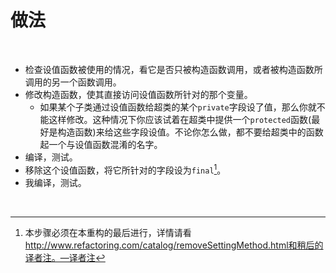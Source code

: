 # 做法

<br>

- 检查设值函数被使用的情况，看它是否只被构造函数调用，或者被构造函数所调用的另一个函数调用。
- 修改构造函数，使其直接访问设值函数所针对的那个变量。
  - 如果某个子类通过设值函数给超类的某个`private`字段设了值，那么你就不能这样修改。这种情况下你应该试着在超类中提供一个`protected`函数(最好是构造函数)来给这些字段设值。不论你怎么做，都不要给超类中的函数起一个与设值函数混淆的名字。
- 编译，测试。
- 移除这个设值函数，将它所针对的字段设为`final`[^1]。
- 我编译，测试。

<br>

[^1]: 本步骤必须在本重构的最后进行，详情请看 http://www.refactoring.com/catalog/removeSettingMethod.html和稍后的译者注。—译者注

